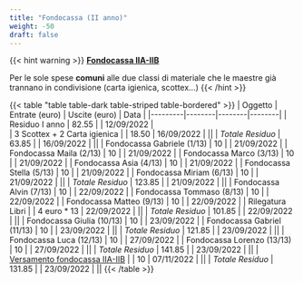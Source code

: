 ```yaml
---
title: "Fondocassa (II anno)"
weight: -50
draft: false
---
```


{{< hint warning >}}
<a href="/fondocassa/comune">**Fondocassa IIA-IIB**</a>

Per le sole spese **comuni** alle due classi di materiale che le maestre già trannano in condivisione (carta igienica, scottex...)
{{< /hint >}}

{{< table "table table-dark table-striped table-bordered" >}}
| Oggetto | Entrate (euro) | Uscite (euro) | Data |
|---------|--------|--------|--------|
| Residuo I anno | 82.55 | | 12/09/2022 |   
| 3 Scottex + 2 Carta igienica | | 18.50 | 16/09/2022 |
||
| *Totale Residuo* | 63.85 | | 16/09/2022 |
||
| Fondocassa Gabriele (1/13) | 10 | | 21/09/2022 |
| Fondocassa Maila (2/13) | 10 | | 21/09/2022 |
| Fondocassa Marco (3/13) | 10 | | 21/09/2022 |
| Fondocassa Asia (4/13) | 10 | | 21/09/2022 |
| Fondocassa Stella (5/13) | 10 | | 21/09/2022 |
| Fondocassa Miriam (6/13) | 10 | | 21/09/2022 |
||
| *Totale Residuo* | 123.85 | | 21/09/2022 |
||
| Fondocassa Alvin (7/13) | 10 | | 22/09/2022 |
| Fondocassa Tommaso (8/13) | 10 | | 22/09/2022 |
| Fondocassa Matteo (9/13) | 10 | | 22/09/2022 |
| Rilegatura Libri | | 4 euro * 13 | 22/09/2022 |
||
| *Totale Residuo* | 101.85 | | 22/09/2022 |
||
| Fondocassa Giulia (10/13) | 10 | | 23/09/2022 |
| Fondocassa Gabriel (11/13) | 10 | | 23/09/2022 |
||
| *Totale Residuo* | 121.85 | | 23/09/2022 |
||
| Fondocassa Luca (12/13) | 10 | | 27/09/2022 |
| Fondocassa Lorenzo (13/13) | 10 | | 27/09/2022 |
||
| *Totale Residuo* | 141.85 | | 23/09/2022 |
||
| <a href="/fondocassa/comune">Versamento fondocassa IIA-IIB</a> | | 10 | 07/11/2022 |
||
| *Totale Residuo* | 131.85 | | 23/09/2022 |
||
{{< /table >}}

